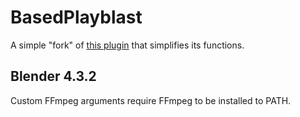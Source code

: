 # BasedPlayblast

A simple "fork" of [this plugin](https://blenderartists.org/t/free-playblast-addon/1450365) that simplifies its functions.

## Blender 4.3.2

Custom FFmpeg arguments require FFmpeg to be installed to PATH.